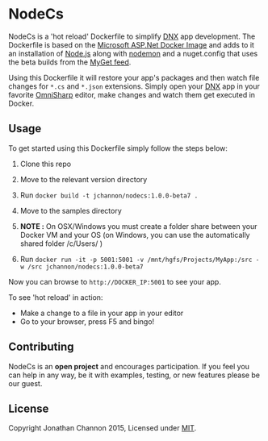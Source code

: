 # NodeCs

NodeCs is a 'hot reload' Dockerfile to simplify [DNX][] app development. The Dockerfile is based on the
[Microsoft ASP.Net Docker Image][] and adds to it an installation of [Node.js][] along with [nodemon][] and a
nuget.config that uses the beta builds from the [MyGet feed][].

Using this Dockerfile it will restore your app's packages and then watch file changes for `*.cs` and
`*.json` extensions. Simply open your [DNX][] app in your favorite [OmniSharp][] editor, make changes
and watch them get executed in Docker.

## Usage
To get started using this Dockerfile simply follow the steps below:



1. Clone this repo

2. Move to the relevant version directory

3. Run `docker build -t jchannon/nodecs:1.0.0-beta7 .`

4. Move to the samples directory

5. __NOTE :__ On OSX/Windows you must create a folder share between your Docker VM and your OS
(on Windows, you can use the automatically shared folder /c/Users/ )

6. Run `docker run -it -p 5001:5001 -v /mnt/hgfs/Projects/MyApp:/src -w /src jchannon/nodecs:1.0.0-beta7`

Now you can browse to `http://DOCKER_IP:5001` to see your app.

To see 'hot reload' in action:

- Make a change to a file in your app in your editor
- Go to your browser, press F5 and bingo!

## Contributing
NodeCs is an __open project__ and encourages participation. If you feel you can help in any way, be
it with examples, testing, or new features please be our guest.

## License

Copyright Jonathan Channon 2015, Licensed under [MIT][].

[MIT]: ./LICENSE
[DNX]: https://github.com/aspnet/dnx
[Node.js]: https://github.com/nodejs/node
[OmniSharp]: http://www.omnisharp.net/
[nodemon]: https://github.com/remy/nodemon
[MyGet feed]: https://www.myget.org/gallery/aspnetvnext
[Microsoft ASP.Net Docker Image]: https://github.com/aspnet/aspnet-docker
